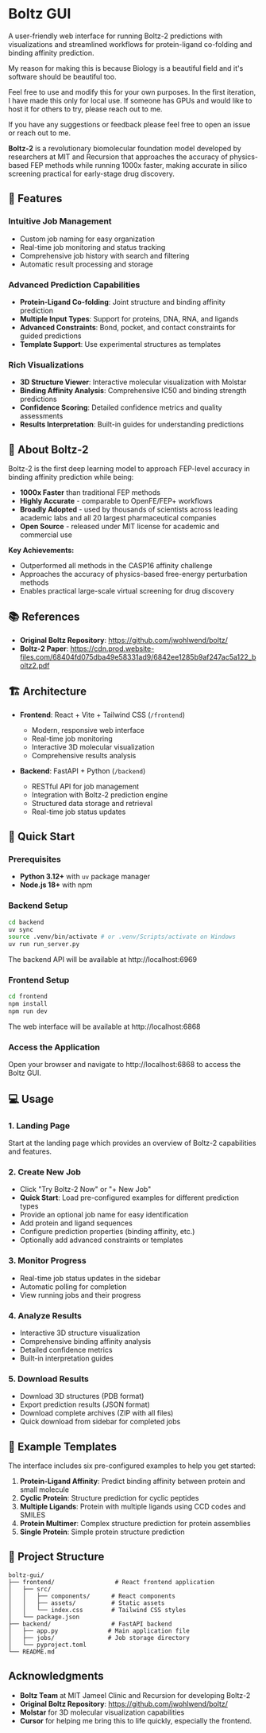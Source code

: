 # Boltz GUI

A user-friendly web interface for running Boltz-2 predictions with visualizations and streamlined workflows for protein-ligand co-folding and binding affinity prediction.

My reason for making this is because Biology is a beautiful field and it's software should be beautiful too.

Feel free to use and modify this for your own purposes. In the first iteration, I have made this only for local use. If someone has GPUs and would like to host it for others to try, please reach out to me.

If you have any suggestions or feedback please feel free to open an issue or reach out to me.

**Boltz-2** is a revolutionary biomolecular foundation model developed by researchers at MIT and Recursion that approaches the accuracy of physics-based FEP methods while running 1000x faster, making accurate in silico screening practical for early-stage drug discovery.

## 🚀 Features

### **Intuitive Job Management**
- Custom job naming for easy organization
- Real-time job monitoring and status tracking
- Comprehensive job history with search and filtering
- Automatic result processing and storage

### **Advanced Prediction Capabilities**
- **Protein-Ligand Co-folding**: Joint structure and binding affinity prediction
- **Multiple Input Types**: Support for proteins, DNA, RNA, and ligands
- **Advanced Constraints**: Bond, pocket, and contact constraints for guided predictions
- **Template Support**: Use experimental structures as templates

### **Rich Visualizations**
- **3D Structure Viewer**: Interactive molecular visualization with Molstar
- **Binding Affinity Analysis**: Comprehensive IC50 and binding strength predictions
- **Confidence Scoring**: Detailed confidence metrics and quality assessments
- **Results Interpretation**: Built-in guides for understanding predictions

## 🧬 About Boltz-2

Boltz-2 is the first deep learning model to approach FEP-level accuracy in binding affinity prediction while being:

- **1000x Faster** than traditional FEP methods
- **Highly Accurate** - comparable to OpenFE/FEP+ workflows
- **Broadly Adopted** - used by thousands of scientists across leading academic labs and all 20 largest pharmaceutical companies
- **Open Source** - released under MIT license for academic and commercial use

**Key Achievements:**
- Outperformed all methods in the CASP16 affinity challenge
- Approaches the accuracy of physics-based free-energy perturbation methods
- Enables practical large-scale virtual screening for drug discovery

## 📚 References

- **Original Boltz Repository**: https://github.com/jwohlwend/boltz/
- **Boltz-2 Paper**: https://cdn.prod.website-files.com/68404fd075dba49e58331ad9/6842ee1285b9af247ac5a122_boltz2.pdf

## 🏗️ Architecture

- **Frontend**: React + Vite + Tailwind CSS (`/frontend`)
  - Modern, responsive web interface
  - Real-time job monitoring
  - Interactive 3D molecular visualization
  - Comprehensive results analysis

- **Backend**: FastAPI + Python (`/backend`)
  - RESTful API for job management
  - Integration with Boltz-2 prediction engine
  - Structured data storage and retrieval
  - Real-time job status updates

## 🚀 Quick Start

### Prerequisites

- **Python 3.12+** with `uv` package manager
- **Node.js 18+** with npm

### Backend Setup

```bash
cd backend
uv sync
source .venv/bin/activate # or .venv/Scripts/activate on Windows
uv run run_server.py
```

The backend API will be available at http://localhost:6969

### Frontend Setup

```bash
cd frontend
npm install
npm run dev
```

The web interface will be available at http://localhost:6868

### Access the Application

Open your browser and navigate to http://localhost:6868 to access the Boltz GUI.

## 💻 Usage

### 1. **Landing Page**
Start at the landing page which provides an overview of Boltz-2 capabilities and features.

### 2. **Create New Job**
- Click "Try Boltz-2 Now" or "+ New Job"
- **Quick Start**: Load pre-configured examples for different prediction types
- Provide an optional job name for easy identification
- Add protein and ligand sequences
- Configure prediction properties (binding affinity, etc.)
- Optionally add advanced constraints or templates

### 3. **Monitor Progress**
- Real-time job status updates in the sidebar
- Automatic polling for completion
- View running jobs and their progress

### 4. **Analyze Results**
- Interactive 3D structure visualization
- Comprehensive binding affinity analysis
- Detailed confidence metrics
- Built-in interpretation guides

### 5. **Download Results**
- Download 3D structures (PDB format)
- Export prediction results (JSON format)
- Download complete archives (ZIP with all files)
- Quick download from sidebar for completed jobs

## 📖 Example Templates

The interface includes six pre-configured examples to help you get started:

1. **Protein-Ligand Affinity**: Predict binding affinity between protein and small molecule
2. **Cyclic Protein**: Structure prediction for cyclic peptides
3. **Multiple Ligands**: Protein with multiple ligands using CCD codes and SMILES
4. **Protein Multimer**: Complex structure prediction for protein assemblies
5. **Single Protein**: Simple protein structure prediction



## 📁 Project Structure

```
boltz-gui/
├── frontend/                 # React frontend application
│   ├── src/
│   │   ├── components/      # React components
│   │   ├── assets/          # Static assets
│   │   └── index.css        # Tailwind CSS styles
│   └── package.json
├── backend/                 # FastAPI backend
│   ├── app.py              # Main application file
│   ├── jobs/               # Job storage directory
│   └── pyproject.toml
└── README.md
```

## Acknowledgments

- **Boltz Team** at MIT Jameel Clinic and Recursion for developing Boltz-2
- **Original Boltz Repository**: https://github.com/jwohlwend/boltz/
- **Molstar** for 3D molecular visualization capabilities
- **Cursor** for helping me bring this to life quickly, especially the frontend.


